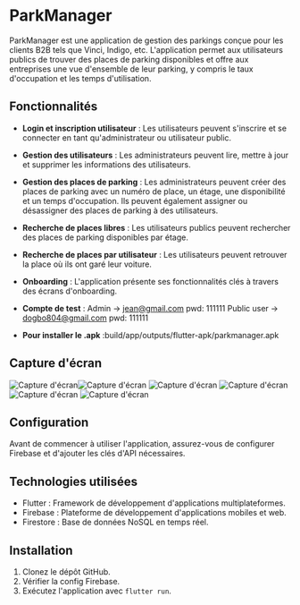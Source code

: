 # ParkManager

ParkManager est une application de gestion des parkings conçue pour les clients B2B tels que Vinci, Indigo, etc. L'application permet aux utilisateurs publics de trouver des places de parking disponibles et offre aux entreprises une vue d'ensemble de leur parking, y compris le taux d'occupation et les temps d'utilisation.

## Fonctionnalités

- **Login et inscription utilisateur** : Les utilisateurs peuvent s'inscrire et se connecter en tant qu'administrateur ou utilisateur public.
- **Gestion des utilisateurs** : Les administrateurs peuvent lire, mettre à jour et supprimer les informations des utilisateurs.
- **Gestion des places de parking** : Les administrateurs peuvent créer des places de parking avec un numéro de place, un étage, une disponibilité et un temps d'occupation. Ils peuvent également assigner ou désassigner des places de parking à des utilisateurs.
- **Recherche de places libres** : Les utilisateurs publics peuvent rechercher des places de parking disponibles par étage.
- **Recherche de places par utilisateur** : Les utilisateurs peuvent retrouver la place où ils ont garé leur voiture.
- **Onboarding** : L'application présente ses fonctionnalités clés à travers des écrans d'onboarding.
- **Compte de test** : 
Admin -> jean@gmail.com  pwd: 111111
Public user -> dogbo804@gmail.com pwd: 111111

- **Pour installer le .apk** :build/app/outputs/flutter-apk/parkmanager.apk

## Capture d'écran

![Capture d'écran](screenshots/1.png)![Capture d'écran](screenshots/2.png)
![Capture d'écran](screenshots/3.png)
![Capture d'écran](screenshots/4.png)
![Capture d'écran](screenshots/5.png)
![Capture d'écran](screenshots/firebase.png)


## Configuration

Avant de commencer à utiliser l'application, assurez-vous de configurer Firebase et d'ajouter les clés d'API nécessaires.

## Technologies utilisées

- Flutter : Framework de développement d'applications multiplateformes.
- Firebase : Plateforme de développement d'applications mobiles et web.
- Firestore : Base de données NoSQL en temps réel.

## Installation

1. Clonez le dépôt GitHub.
2. Vérifier la config Firebase.
3. Exécutez l'application avec `flutter run`.


